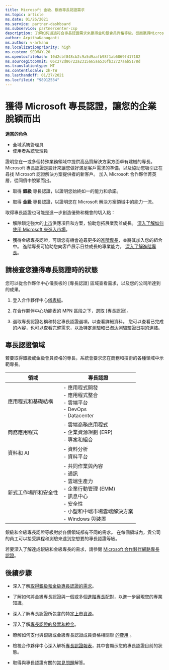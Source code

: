 ```yaml
---
title: Microsoft 金級、銀級專長認證需求
ms.topic: article
ms.date: 01/26/2021
ms.service: partner-dashboard
ms.subservice: partnercenter-csp
description: 了解如何透過符合專長認證需求來贏得金和銀會員資格等級，從而贏得Microsoft 精英合作夥伴的地位並吸引新客戶。
author: ArpithaKanuganti
ms.author: v-arkanu
ms.localizationpriority: high
ms.custom: SEOMAY.20
ms.openlocfilehash: 10d2cbf848cb2c9a5d9aafb98f1ab6869f417182
ms.sourcegitcommit: 06c272d86722a2315a65aa536fb32727aab5178d
ms.translationtype: MT
ms.contentlocale: zh-TW
ms.lasthandoff: 01/27/2021
ms.locfileid: "98912534"
---
```

# <a name="differentiate-your-business-by-attaining-microsoft-competencies"></a>獲得 Microsoft 專長認證，讓您的企業脫穎而出

**適當的角色**
- 全域系統管理員
- 使用者系統管理員

證明您在一或多個特殊業務領域中提供高品質解決方案方面卓有建樹的專長。 Microsoft 專長認證是設計來讓您做好滿足客戶需求的準備，以及協助您吸引正在尋找 Microsoft 認證解決方案提供者的新客戶。 加入 Microsoft 合作夥伴菁英層，從同儕中脫穎而出。

- 取得 **銀級** 專長認證，以證明您始終如一的能力和承諾。

- 取得 **金級** 專長認證，以證明您在 Microsoft 解決方案領域中的能力一流。

取得專長認證也可能是進一步創造優勢和機會的切入點：

- 解除鎖定強大的[上市](mpn-learn-about-go-to-market-benefits.md)供應項目和方案，協助您拓展業務並成長。 [深入了解如何使用 Microsoft 來進入市場](https://partner.microsoft.com/solutions/go-to-market)。

- 獲得金級專長認證，可讓您有機會追尋更多的[進階專長](advanced-specializations.md)，並將其加入您的組合中。 進階專長可協助您向客戶展示日益成長的專業能力。 [深入了解進階專長](https://partner.microsoft.com/membership/advanced-specialization)。

## <a name="check-your-status-as-you-attain-a-competency"></a>請檢查您獲得專長認證時的狀態

您可以從合作夥伴中心儀表板的 [專長認證] 區域查看需求，以及您的公司所達到的成果。

1. 登入合作夥伴中心[儀表板](https://partner.microsoft.com/dashboard/home)。

2. 在合作夥伴中心功能表的 MPN 區段之下，選取 [專長認證]。

3. 選取專長認證名稱和特定專長認證選項，以查看詳細資料。 您可以查看已完成的內容，也可以查看完整需求，以及特定測驗和已淘汰測驗驗證日期的連結。

## <a name="competency-areas"></a>專長認證領域

若要取得銀級或金級會員資格的專長，系統會要求您在商務和技術的各種領域中示範專長。

|**領域**            |**專長認證**                    |
|--------------------|--------------------------------|
|應用程式和基礎結構| - 應用程式開發<br/> - 應用程式整合<br/> - 雲端平台<br/> - DevOps<br/> - Datacenter |
|商務應用程式 | - 雲端商務應用程式</br> - 企業資源規劃 (ERP)</br> - 專案和組合 |
|資料和 AI| - 資料分析<br/> - 資料平台 |
|新式工作場所和安全性 | - 共同作業與內容<br/> - 通訊<br/> - 雲端生產力<br/> - 企業行動管理 (EMM)<br/> - 訊息中心<br/> - 安全性<br/> - 小型和中端市場雲端解決方案<br/> - Windows 與裝置 |

銀級和金級專長認證等級對於各個領域都有不同的需求。 在每個領域內，貴公司的員工可以接受課程和測驗來達到您想要的專長認證等級。 

若要深入了解達成銀級和金級專長的需求，請參閱 [Microsoft 合作夥伴網路專長認證](https://partner.microsoft.com/membership/competencies)。

## <a name="next-steps"></a>後續步驟

- 深入了解[取得銀級和金級專長認證的需求](https://partner.microsoft.com/membership/competencies)。

- 了解如何將金級專長認證與一個或多個[進階專長](advanced-specializations.md)配對，以進一步展現您的專業知識。

- 深入了解專長認證所包含的特定[上市資源](mpn-learn-about-go-to-market-benefits.md)。

- 深入了解[專長認證的發票和稅金](mpn-view-print-maps-invoice.md)。

- 瞭解如何支付與銀級或金級專長認證成員資格相關聯 [的費用](mpn-pay-fee-silver-gold-competency.md) 。

- 檢視合作夥伴中心深入解析[專長認證報表](pci-competencies-report.md)，其中會顯示您的專長認證目前的狀態。

- 取得與專長認證有關的[常見問題](competencies-faq.md)解答。
